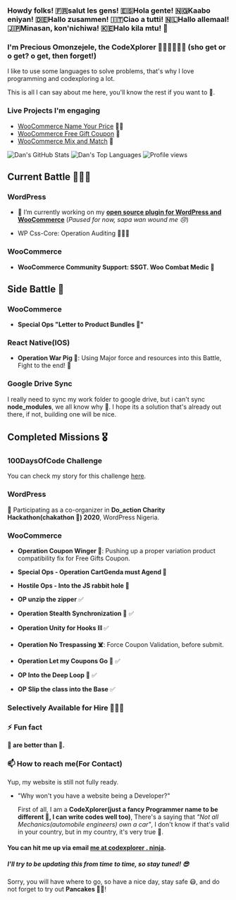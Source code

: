 ### Howdy folks!  🇫🇷salut les gens!  🇪🇸Hola gente!  🇳🇬Kaabo eniyan!  🇩🇪Hallo zusammen!  🇮🇹Ciao a tutti!  🇳🇱Hallo allemaal!  🇯🇵Minasan, kon'nichiwa!  🇰🇪Halo kila mtu! 👋

### I'm Precious Omonzejele, the CodeXplorer 🤾🏽‍♂️🥞🦜🤡 (sho get or o get? o get, then forget!)
I like to use some languages to solve problems, that's why I love programming and codexploring a lot.

This is all I can say about me here, you'll know the rest if you want to 🦜.

### Live Projects I'm engaging 
 - [WooCommerce Name Your Price](https://woocommerce.com/products/name-your-price/) 📝💸
 - [WooCommerce Free Gift Coupon](https://woocommerce.com/products/free-gift-coupons/) 🧧
 - [WooCommerce Mix and Match](https://woocommerce.com/products/woocommerce-mix-and-match-products/) 🧳

![Dan's GitHub Stats](https://github-readme-stats.vercel.app/api?username=preciousomonze&theme=cobalt&show_icons=true&&line_height=40)
![Dan's Top Languages](https://github-readme-stats.vercel.app/api/top-langs/?username=preciousomonze&theme=cobalt&show_icons=true)
![Profile views](https://gpvc.arturio.dev/preciousomonze) 


## Current Battle 🦸🏽‍♂️

### WordPress
 - 🔭 I’m currently working on my **[open source plugin for WordPress and WooCommerce](https://wordpress.org/plugins/woo-phone-validator)** (_Paused for now, sapa wan wound me 😢_)

 - WP Css-Core: Operation Auditing 🕵🏼‍♂️

### WooCommerce
 - **WooCommerce Community Support: SSGT. Woo Combat Medic 🚒**


## Side Battle 🤺
### WooCommerce
 - **Special Ops "Letter to Product Bundles 📝"**

### React Native(IOS)
 - **Operation War Pig 🐽**: Using Major force and resources into this Battle, Fight to the end! 🤺

### Google Drive Sync
 I really need to sync my work folder to google drive, but i can't sync **node_modules**, we all know why 🤧.
 I hope its a solution that's already out there, if not, building one will be nice.

## Completed Missions 🎖

### 100DaysOfCode Challenge
You can check my story for this challenge [here](https://twitter.com/preciousomonze/status/1309161055692750858).

### WordPress
🔭 Participating as a co-organizer in **Do_action Charity Hackathon(chakathon 🌝) 2020**, WordPress Nigeria.

### WooCommerce
 - **Operation Coupon Winger 🧧**: Pushing up a proper variation product compatibility fix for Free Gifts Coupon.
 - **Special Ops - Operation CartGenda must Agend 🐳**
 - **Hostile Ops - Into the JS rabbit hole 🐰**
 - **OP unzip the zipper** ✅
 - **Operation Stealth Synchronization 🐍** ✅
 
 - **Operation Unity for Hooks ⛓** ✅

 - **Operation No Trespassing ☠️**: Force Coupon Validation, before submit.

- **Operation Let my Coupons Go 🐗** ✅

 - **OP Into the Deep Loop 🤿** ✅

 - **OP Slip the class into the Base** ✅



### Selectively Available for Hire 💅🏽😎

### ⚡ Fun fact
**🥞 are better than 🍕.**

### 📫 How to reach me(For Contact)
Yup, my website is still not fully ready.
 - "Why won't you have a website being a Developer?"

    First of all, I am a **CodeXplorer(just a fancy Programmer name to be different 🌝, I can write codes well too)**, There's a saying that _"Not all Mechanics(automobile engineers) own a car"_, I don't know if that's valid in your country, but in my country, it's very true 💯.


#### You can hit me up via email [me at codexplorer . ninja](mailto:me@codexplorer.ninja).

<!--
**Preciousomonze/preciousomonze** is a ✨ _special_ ✨ repository because its `README.md` (this file) appears on your GitHub profile.

Here are some ideas to get you started:

- 🔭 I’m currently working on ...
- 🌱 I’m currently learning ...
- 👯 I’m looking to collaborate on ...
- 🤔 I’m looking for help with ...
- 💬 Ask me about ...
- 📫 How to reach me: ...
- 😄 Pronouns: ...
- ⚡ Fun fact: ...
-->

##### I'll try to be updating this from time to time, so stay tuned! 😎
 Sorry, you will have where to go, so have a nice day, stay safe 😷, and do not forget to try out **Pancakes 💪🥞**!
